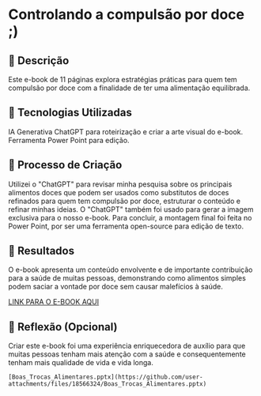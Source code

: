 # Controlando a compulsão por doce ;)

## 📒 Descrição
Este e-book de 11 páginas explora estratégias práticas para quem tem compulsão por doce com a finalidade de ter uma alimentação equilibrada.

## 🤖 Tecnologias Utilizadas
IA Generativa ChatGPT para roteirização e criar a arte visual do e-book.
Ferramenta Power Point para edição.

## 🧐 Processo de Criação
Utilizei o "ChatGPT" para revisar minha pesquisa sobre os principais alimentos doces que podem ser usados como substitutos de doces refinados para quem tem compulsão por doce, estruturar o conteúdo e refinar minhas ideias. O "ChatGPT" também foi usado para gerar a imagem exclusiva para o nosso e-book. Para concluir, a montagem final foi feita no Power Point, por ser uma ferramenta open-source para edição de texto.

## 🚀 Resultados
O e-book apresenta um conteúdo envolvente e de importante contribuição para a saúde de muitas pessoas, demonstrando como alimentos simples podem saciar a vontade por doce sem causar malefícios à saúde.

[LINK PARA O E-BOOK AQUI]([Boas_Trocas_Alimentares.pptx](https://github.com/user-attachments/files/18566324/Boas_Trocas_Alimentares.pptx))

## 💭 Reflexão (Opcional)
Criar este e-book foi uma experiência enriquecedora de auxílio para que muitas pessoas tenham mais atenção com a saúde e consequentemente tenham mais qualidade de vida e vida longa.
```
[Boas_Trocas_Alimentares.pptx](https://github.com/user-attachments/files/18566324/Boas_Trocas_Alimentares.pptx)
